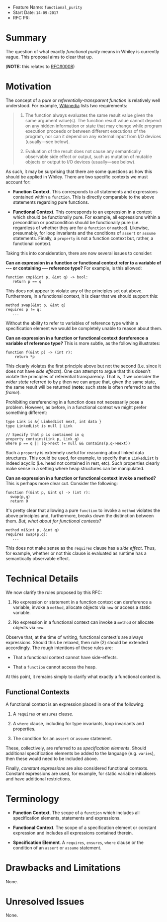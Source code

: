 - Feature Name: `functional_purity`
- Start Date: `14-09-2017`
- RFC PR:

# Summary

The question of what exactly *functional purity* means in Whiley is
currently vague.  This proposal aims to clear that up.

(**NOTE:** this relates to [RFC#0008](https://github.com/Whiley/RFCs/blob/master/text/0008-global-variables.md))

# Motivation

The concept of a *pure* or *referentially-transparent function* is
relatively well understood.  For example, [Wikipedia](https://en.wikipedia.org/wiki/Pure_function) lists two
requirements:

> 1) The function always evaluates the same result value given the same
> argument value(s). The function result value cannot depend on any
> hidden information or state that may change while program
> execution proceeds or between different executions of the program,
> nor can it depend on any external input from I/O devices
> (usually—see below).
>
> 2) Evaluation of the result does not cause any semantically observable
> side effect or output, such as mutation of mutable objects or output
> to I/O devices (usually—see below).

As such, it may be surprising that there are some questions as how
this should be applied in Whiley.  There are two specific contexts we
must account for:

- **Function Context**.  This corresponds to all statements and
  expressions contained within a `function`.  This is directly
  comparable to the above statements regarding pure functions.

- **Functional Context**.  This corresponds to an expression in a
  context which should be functionally pure.  For example, all
  expressions within a precondition or postcondition should be
  functionally pure (i.e. regardless of whether they are for a
  `function` or `method`).  Likewise, presumably, for loop invariants
  and the conditions of `assert` or `assume` statements.  Finally, a
  `property` is not a function context but, rather, a functional
  context.

Taking this into consideration, there are now several issues to
consider:

**Can an expression in a function or functional context refer to a
variable of --- or containing --- reference type?**  For example, is
this allowed:

```
function cmp(&int p, &int q) -> bool:
   return p == q
```

This does not appear to violate any of the principles set out above.
Furthermore, in a functional context, it is clear that we should
support this:

```
method swap(&int p, &int q)
requires p != q:
   ...
```

Without the ability to refer to variables of reference type within a
specification element we would be completely unable to reason about
them.

**Can an expression in a function or functional context dereference a
  variable of reference type?**   This is more subtle, as the
  following illustrates:

```
function f(&int p) -> (int r):
    return *p
```


This clearly violates the first principle above but not the second
(i.e. since it does not have *side effects*).  One can attempt to
argue that this doesn't violate the principles of referential
transparency.  That is, if we consider the *wider state* referred to
by `p` then we can argue that, given the same state, the same result
will be returned (**note:** such state is often referred to as the
*frame*).

Prohibiting dereferencing in a function does not necessarily pose a
problem.  However, as before, in a functional context we might prefer
something different:

```
type Link is &{ LinkedList next, int data }
type LinkedList is null | Link

// Specify that p is contained in q
property contains(Link p, Link q)
where p == q || (q->next != null && contains(p,q->next))
```

Such a `property` is extremely useful for reasoning about linked data
structures.  This could be used, for example, to specify that a
`LinkedList` is indeed acyclic (i.e. head not contained in rest, etc).
Such properties clearly make sense in a setting where heap structures
can be manipulated.

**Can an expression in a function or functional context invoke a
method?**  This is perhaps more clear cut.  Consider the following:

```
function f(&int p, &int q) -> (int r):
  swap(p,q)
  return 0
```

It's pretty clear that allowing a pure `function` to invoke a `method`
violates the above principles and, furthermore, breaks down the
distinction between them.  *But, what about for functional contexts?*  

```
method m(&int p, &int q)
requires swap(p,q):
   ...
```

This does not make sense as the `requires` clause has a _side
effect_.  Thus, for example, whether or not this clause is evaluated as
runtime has a semantically observable effect.

# Technical Details

We now clarify the rules proposed by this RFC:

1. No expression or statement in a function context can dereference a
variable, invoke a `method`, allocate objects via `new` or access a
static variable.

2. No expression in a functional context can invoke a `method` or
   allocate objects via `new`.

Observe that, at the time of writing, functional context's are always
expressions.  Should this be relaxed, then rule (2) should be extended
accordingly.  The rough intentions of these rules are:

- That a functional context cannot have side-effects.

- That a `function` cannot access the heap.

At this point, it remains simply to clarify what exactly a functional
context is.

## Functional Contexts

A functional context is an expression placed in one of the following:

1. A `requires` or `ensures` clause.

2. A `where` clause, including for type invariants, loop invariants
   and properties.

3. The condition for an `assert` or `assume` statement.  

These, collectively, are referred to as _specification elements_.
Should additional specification elements be added to the language
(e.g. `varies`), then these would need to be included above.

Finally, _constant expressions_ are also considered functional
contexts.  Constant expressions are used, for example, for static
variable initialisers and have additional restrictions.

# Terminology

- **Function Context**.  The scope of a `function` which includes all
  specification elements, statements and expressions.

- **Functional Context**.  The scope of a specification element or
constant expression and includes all expressions contained therein.

- **Specification Element**.  A `requires`, `ensures`, `where` clause
  or the condition of an `assert` or `assume` statement.

# Drawbacks and Limitations

None.

# Unresolved Issues

None.
